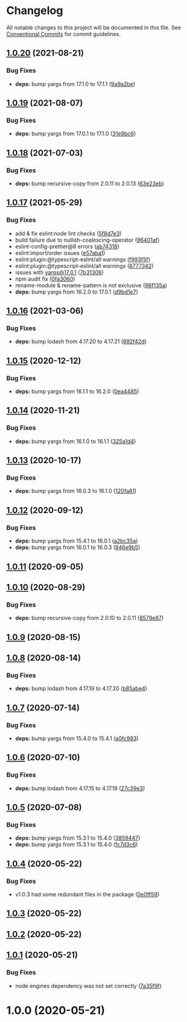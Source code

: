 # Changelog

All notable changes to this project will be documented in this file. See
[Conventional Commits](https://conventionalcommits.org) for commit guidelines.

## [1.0.20](https://github.com/libinvarghese/recursive-copy-cli/compare/v1.0.19...v1.0.20) (2021-08-21)


### Bug Fixes

* **deps:** bump yargs from 17.1.0 to 17.1.1 ([9a9a2be](https://github.com/libinvarghese/recursive-copy-cli/commit/9a9a2bec8bff71e462720ecae28c583e815b28b8))

## [1.0.19](https://github.com/libinvarghese/recursive-copy-cli/compare/v1.0.18...v1.0.19) (2021-08-07)


### Bug Fixes

* **deps:** bump yargs from 17.0.1 to 17.1.0 ([31e9bc6](https://github.com/libinvarghese/recursive-copy-cli/commit/31e9bc69bb421787b234234480ce3e25b9a413a8))

## [1.0.18](https://github.com/libinvarghese/recursive-copy-cli/compare/v1.0.17...v1.0.18) (2021-07-03)


### Bug Fixes

* **deps:** bump recursive-copy from 2.0.11 to 2.0.13 ([63e23eb](https://github.com/libinvarghese/recursive-copy-cli/commit/63e23ebeb4f8b91cc16d10196690ae2944883301))

## [1.0.17](https://github.com/libinvarghese/recursive-copy-cli/compare/v1.0.16...v1.0.17) (2021-05-29)


### Bug Fixes

* add & fix eslint:node lint checks ([5f8d7e3](https://github.com/libinvarghese/recursive-copy-cli/commit/5f8d7e3fb0085e9b76c8a5a172c4ec9a4a9fe1db))
* build failure due to nullish-coalescing-operator ([96401af](https://github.com/libinvarghese/recursive-copy-cli/commit/96401af88025d464f427eb1ce00a8c9bc30f6ba5))
* eslint-config-prettier@8 errors ([ab74318](https://github.com/libinvarghese/recursive-copy-cli/commit/ab74318eae0545fd9d48f5d9bb0640bd5d07b9b1))
* eslint:import/order issues ([e57aba1](https://github.com/libinvarghese/recursive-copy-cli/commit/e57aba190cff9d8834f64fc8834f882fab65fd47))
* eslint:plugin:@typescript-eslint/all warnings ([f993f5f](https://github.com/libinvarghese/recursive-copy-cli/commit/f993f5fb1e549dd87b2f803383087289467f5fe7))
* eslint:plugin:@typescript-eslint/all warnings ([8777342](https://github.com/libinvarghese/recursive-copy-cli/commit/8777342ca8c4ca24072a2bb29126af5dd302c827))
* issues with yargs@17.0.1 ([7b31306](https://github.com/libinvarghese/recursive-copy-cli/commit/7b313064ebfb0b6f7d0780435c920bb95f8ce364))
* npm audit fix ([0fa3060](https://github.com/libinvarghese/recursive-copy-cli/commit/0fa306018054ce6b8d98e6f1c7d87a3ae9f08a48))
* rename-module & rename-pattern is not exclusive ([98f135a](https://github.com/libinvarghese/recursive-copy-cli/commit/98f135ac280762692f7c0ca242a283363bde79ed))
* **deps:** bump yargs from 16.2.0 to 17.0.1 ([d9bd1e7](https://github.com/libinvarghese/recursive-copy-cli/commit/d9bd1e7c163b876bf74f19afc4738156d574e75d))

## [1.0.16](https://github.com/libinvarghese/recursive-copy-cli/compare/v1.0.15...v1.0.16) (2021-03-06)


### Bug Fixes

* **deps:** bump lodash from 4.17.20 to 4.17.21 ([892f42d](https://github.com/libinvarghese/recursive-copy-cli/commit/892f42d8a3b58c6f816ff4cbe2654acc745519c2))

## [1.0.15](https://github.com/libinvarghese/recursive-copy-cli/compare/v1.0.14...v1.0.15) (2020-12-12)


### Bug Fixes

* **deps:** bump yargs from 16.1.1 to 16.2.0 ([0ea4485](https://github.com/libinvarghese/recursive-copy-cli/commit/0ea4485f6a453d317acd95da2ba1979601cba0bf))

## [1.0.14](https://github.com/libinvarghese/recursive-copy-cli/compare/v1.0.13...v1.0.14) (2020-11-21)


### Bug Fixes

* **deps:** bump yargs from 16.1.0 to 16.1.1 ([325a1d4](https://github.com/libinvarghese/recursive-copy-cli/commit/325a1d4c2ad5a5f14cc2bd52e3da591456da52ec))

## [1.0.13](https://github.com/libinvarghese/recursive-copy-cli/compare/v1.0.12...v1.0.13) (2020-10-17)


### Bug Fixes

* **deps:** bump yargs from 16.0.3 to 16.1.0 ([120fa81](https://github.com/libinvarghese/recursive-copy-cli/commit/120fa8188e81151e8608af304bf67431aa72d785))

## [1.0.12](https://github.com/libinvarghese/recursive-copy-cli/compare/v1.0.11...v1.0.12) (2020-09-12)


### Bug Fixes

* **deps:** bump yargs from 15.4.1 to 16.0.1 ([a2bc35a](https://github.com/libinvarghese/recursive-copy-cli/commit/a2bc35a3ff03135863208e477bfaa36ff755c0fc))
* **deps:** bump yargs from 16.0.1 to 16.0.3 ([846e9b5](https://github.com/libinvarghese/recursive-copy-cli/commit/846e9b5bfeb39d0ba50c027004d6c9eb647f6094))

## [1.0.11](https://github.com/libinvarghese/recursive-copy-cli/compare/v1.0.10...v1.0.11) (2020-09-05)

## [1.0.10](https://github.com/libinvarghese/recursive-copy-cli/compare/v1.0.9...v1.0.10) (2020-08-29)


### Bug Fixes

* **deps:** bump recursive-copy from 2.0.10 to 2.0.11 ([8579e87](https://github.com/libinvarghese/recursive-copy-cli/commit/8579e87179c2b7205c393bc05a707333ec232400))

## [1.0.9](https://github.com/libinvarghese/recursive-copy-cli/compare/v1.0.8...v1.0.9) (2020-08-15)

## [1.0.8](https://github.com/libinvarghese/recursive-copy-cli/compare/v1.0.7...v1.0.8) (2020-08-14)


### Bug Fixes

* **deps:** bump lodash from 4.17.19 to 4.17.20 ([b85abe4](https://github.com/libinvarghese/recursive-copy-cli/commit/b85abe4166cc6841d2b325dbe98f6018c4f848e9))

## [1.0.7](https://github.com/libinvarghese/recursive-copy-cli/compare/v1.0.6...v1.0.7) (2020-07-14)


### Bug Fixes

* **deps:** bump yargs from 15.4.0 to 15.4.1 ([a0fc983](https://github.com/libinvarghese/recursive-copy-cli/commit/a0fc983595913dd2e77bdb2cdd7d9eeb55faa5a0))

## [1.0.6](https://github.com/libinvarghese/recursive-copy-cli/compare/v1.0.5...v1.0.6) (2020-07-10)


### Bug Fixes

* **deps:** bump lodash from 4.17.15 to 4.17.19 ([27c39e3](https://github.com/libinvarghese/recursive-copy-cli/commit/27c39e3b121f81527791c5eefe2962ef269f9d81))

## [1.0.5](https://github.com/libinvarghese/recursive-copy-cli/compare/v1.0.4...v1.0.5) (2020-07-08)


### Bug Fixes

* **deps:** bump yargs from 15.3.1 to 15.4.0 ([3859447](https://github.com/libinvarghese/recursive-copy-cli/commit/3859447230c384c345f96445560e0dfcea5136a9))
* **deps:** bump yargs from 15.3.1 to 15.4.0 ([fc7d3c6](https://github.com/libinvarghese/recursive-copy-cli/commit/fc7d3c6521481ac18d1864939aa9c42a02651655))

## [1.0.4](https://github.com/libinvarghese/recursive-copy-cli/compare/v1.0.3...v1.0.4) (2020-05-22)


### Bug Fixes

* v1.0.3 had some redundant files in the package ([0e0ff59](https://github.com/libinvarghese/recursive-copy-cli/commit/0e0ff59a18bcddf2bc5984f9fc21956b2f62bb43))

## [1.0.3](https://github.com/libinvarghese/recursive-copy-cli/compare/v1.0.2...v1.0.3) (2020-05-22)

## [1.0.2](https://github.com/libinvarghese/recursive-copy-cli/compare/v1.0.1...v1.0.2) (2020-05-22)

## [1.0.1](https://github.com/libinvarghese/recursive-copy-cli/compare/v1.0.0...v1.0.1) (2020-05-21)


### Bug Fixes

* node engines dependency was not set correctly ([7a35f9f](https://github.com/libinvarghese/recursive-copy-cli/commit/7a35f9fa9dfb44761f85d73b15d1cdfd067c0e4a))

# 1.0.0 (2020-05-21)

